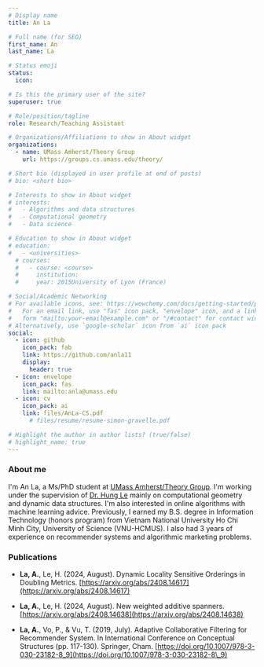 ```yaml
---
# Display name
title: An La

# Full name (for SEO)
first_name: An
last_name: La

# Status emoji
status:
  icon:

# Is this the primary user of the site?
superuser: true

# Role/position/tagline
role: Research/Teaching Assistant

# Organizations/Affiliations to show in About widget
organizations:
  - name: UMass Amherst/Theory Group
    url: https://groups.cs.umass.edu/theory/

# Short bio (displayed in user profile at end of posts)
# bio: <short bio>

# Interests to show in About widget
# interests:
#   - Algorithms and data structures
#   - Computational geometry
#   - Data science

# Education to show in About widget
# education: 
#   - <universities>
  # courses:
  #   - course: <course>
  #     institution: 
  #     year: 2015University of Lyon (France)

# Social/Academic Networking
# For available icons, see: https://wowchemy.com/docs/getting-started/page-builder/#icons
#   For an email link, use "fas" icon pack, "envelope" icon, and a link in the
#   form "mailto:your-email@example.com" or "/#contact" for contact widget.
# Alternatively, use `google-scholar` icon from `ai` icon pack
social:
  - icon: github
    icon_pack: fab
    link: https://github.com/anla11
    display:
      header: true
  - icon: envelope
    icon_pack: fas
    link: mailto:anla@umass.edu
  - icon: cv
    icon_pack: ai
    link: files/AnLa-CS.pdf
      # files/resume/resume-simon-gravelle.pdf

# Highlight the author in author lists? (true/false)
# highlight_name: true
---
```

### About me

I'm An La, a Ms/PhD student at [UMass Amherst/Theory Group](https://groups.cs.umass.edu/theory/). I'm working under the supervision of [Dr. Hung Le](https://hunglvosu.github.io/) mainly on computational geometry and dynamic data structures. I'm also interested in online algorithms with machine learning advice. Previously, I earned my B.S. degree in Information Technology (honors program) from Vietnam National University Ho Chi Minh City, University of Science (VNU-HCMUS). I also had 3 years of experience on recommender systems and algorithmic marketing problems.
<!-- I also worked as a data scientist in R&D labs in companies (FPT Telecom, FPT Group, VN, and PrimeData.AI, VN) on recommender systems and algorithmic marketing problems. My research topic included (1) collaborative-filtering models, evaluation metrics on recommender systems, (2) probabilistic programming and Bayesian machine learning. See my [CV](files/AnLa-CS.pdf) for more details. -->

<!-- I'm curious in models and algorithms for Data Science, such as randomized/streaming/sketching algorithms, mechanism design in game theory, probabilistic models. -->

### Publications

- **La, A.**, Le, H. (2024, August). Dynamic Locality Sensitive Orderings in Doubling Metrics.
[https://arxiv.org/abs/2408.14617](https://arxiv.org/abs/2408.14617)

- **La, A.**, Le, H. (2024, August). New weighted additive spanners.
[https://arxiv.org/abs/2408.14638](https://arxiv.org/abs/2408.14638)

- **La, A.**, Vo, P., \& Vu, T. (2019, July). Adaptive Collaborative Filtering for Recommender System. In International Conference on Conceptual Structures (pp. 117-130). Springer, Cham. [https://doi.org/10.1007/978-3-030-23182-8_9](https://doi.org/10.1007/978-3-030-23182-8\_9)

<!-- - La, A. N. T., Nguyen, D. P., Pham, N. M., \& Vu, Q. H. (2018). Multi-modal video retrieval using Dilated Pyramidal Residual network. Science and Technology Development Journal-Natural Sciences, 2(5), 138-143.
[https://doi.org/10.32508/stdjns.v2i5.789](https://doi.org/10.32508/stdjns.v2i5.789).
(*These authors contributed equally to the work.) -->
